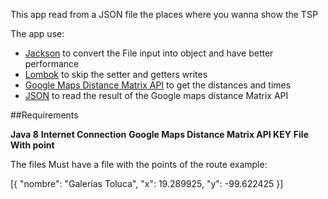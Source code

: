 This app read from a JSON file the places where you wanna show the TSP

The app use:

* [Jackson](https://github.com/FasterXML/jackson) to convert the File input into object and have better performance
* [Lombok](https://projectlombok.org) to skip the setter and getters writes
* [Google Maps Distance Matrix API](https://developers.google.com/maps/documentation/distance-matrix/?hl=ES) to get the distances and times
* [JSON](http://www.json.org/json-es.html) to read the result of the Google maps distance Matrix API

##Requirements

**Java 8**
**Internet Connection**
**Google Maps Distance Matrix API KEY**
**File With point**

The files 
Must have a file with the points of the route example:

[{
	"nombre": "Galerías Toluca",
	"x": 19.289925,
	"y": -99.622425
}]

